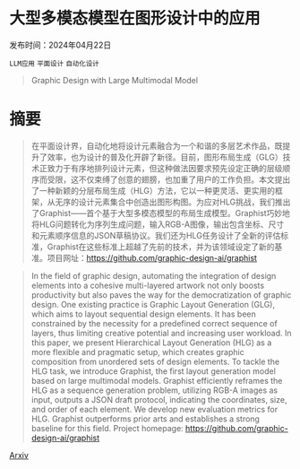 # 大型多模态模型在图形设计中的应用

发布时间：2024年04月22日

`LLM应用` `平面设计` `自动化设计`

> Graphic Design with Large Multimodal Model

# 摘要

> 在平面设计界，自动化地将设计元素融合为一个和谐的多层艺术作品，既提升了效率，也为设计的普及化开辟了新径。目前，图形布局生成（GLG）技术正致力于有序地排列设计元素，但这种做法因要求预先设定正确的层级顺序而受限，这不仅束缚了创意的翅膀，也加重了用户的工作负担。本文提出了一种新颖的分层布局生成（HLG）方法，它以一种更灵活、更实用的框架，从无序的设计元素集合中创造出图形构图。为应对HLG挑战，我们推出了Graphist——首个基于大型多模态模型的布局生成模型。Graphist巧妙地将HLG问题转化为序列生成问题，输入RGB-A图像，输出包含坐标、尺寸和元素顺序信息的JSON草稿协议。我们还为HLG任务设计了全新的评估标准，Graphist在这些标准上超越了先前的技术，并为该领域设定了新的基准。项目网址：https://github.com/graphic-design-ai/graphist

> In the field of graphic design, automating the integration of design elements into a cohesive multi-layered artwork not only boosts productivity but also paves the way for the democratization of graphic design. One existing practice is Graphic Layout Generation (GLG), which aims to layout sequential design elements. It has been constrained by the necessity for a predefined correct sequence of layers, thus limiting creative potential and increasing user workload. In this paper, we present Hierarchical Layout Generation (HLG) as a more flexible and pragmatic setup, which creates graphic composition from unordered sets of design elements. To tackle the HLG task, we introduce Graphist, the first layout generation model based on large multimodal models. Graphist efficiently reframes the HLG as a sequence generation problem, utilizing RGB-A images as input, outputs a JSON draft protocol, indicating the coordinates, size, and order of each element. We develop new evaluation metrics for HLG. Graphist outperforms prior arts and establishes a strong baseline for this field. Project homepage: https://github.com/graphic-design-ai/graphist

[Arxiv](https://arxiv.org/abs/2404.14368)